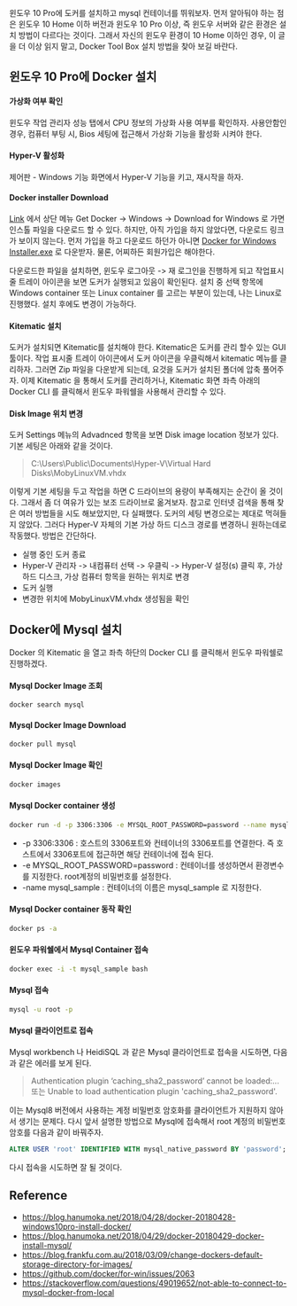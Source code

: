 윈도우 10 Pro에 도커를 설치하고 mysql 컨테이너를 뛰워보자. 먼저 알아둬야 하는 점은 윈도우 10 Home 이하 버전과 윈도우 10 Pro  이상, 즉 윈도우 서버와 같은 환경은 설치 방법이 다르다는 것이다. 그래서 자신의 윈도우 환경이 10 Home 이하인 경우, 이 글을 더 이상 읽지 말고, Docker Tool Box 설치 방법을 찾아 보길 바란다.

## 윈도우 10 Pro에 Docker 설치

#### 가상화 여부 확인

윈도우 작업 관리자 성능 탭에서 CPU 정보의 가상화 사용 여부를 확인하자. 사용안함인 경우, 컴퓨터 부팅 시, Bios 세팅에 접근해서 가상화 기능을 활성화 시켜야 한다.

#### Hyper-V 활성화

제어판 - Windows 기능 화면에서 Hyper-V 기능을 키고, 재시작을 하자.

#### Docker installer Download

[Link](https://docs.docker.com/) 에서 상단 메뉴 Get Docker -> Windows -> Download for Windows 로 가면 인스톨 파일을 다운로드 할 수 있다. 하지만, 아직 가입을 하지 않았다면, 다운로드 링크가 보이지 않는다. 먼저 가입을 하고 다운로드 하던가 아니면 [Docker for Windows Installer.exe](https://download.docker.com/win/stable/Docker%20for%20Windows%20Installer.exe) 로 다운받자. 물론, 어찌하든 회원가입은 해야한다.

다운로드한 파일을 설치하면, 윈도우 로그아웃 -> 재 로그인을 진행하게 되고 작업표시줄 트레이 아이콘을 보면 도커가 실행되고 있음이 확인된다. 설치 중 선택 항목에 Windows container 또는 Linux container 를 고르는 부분이 있는데, 나는 Linux로 진행했다. 설치 후에도 변경이 가능하다.

#### Kitematic 설치

도커가 설치되면 Kitematic를 설치해야 한다. Kitematic은 도커를 관리 할수 있는 GUI툴이다. 작업 표시줄 트레이 아이콘에서 도커 아이콘을 우클릭해서 kitematic 메뉴를 클리하자. 그러면 Zip 파일을 다운받게 되는데, 요것을 도커가 설치된 폴더에 압축 풀어주자. 이제 Kitematic 을 통해서 도커를 관리하거나, Kitematic 화면 좌측 아래의 Docker CLI 를 클릭해서 윈도우 파워쉘을 사용해서 관리할 수 있다.

#### Disk Image 위치 변경

도커 Settings 메뉴의 Advadnced 항목을 보면 Disk image location 정보가 있다. 기본 세팅은 아래와 같을 것이다.


> C:\Users\Public\Documents\Hyper-V\Virtual Hard Disks\MobyLinuxVM.vhdx


이렇게 기본 세팅을 두고 작업을 하면 C 드라이브의 용량이 부족해지는 순간이 올 것이다.  그래서 좀 더 여유가 있는 보조 드라이브로 옮겨보자. 참고로 인터넷 검색을 통해 찾은 여러 방법들을 시도 해보았지만, 다 실패했다. 도커의 세팅 변경으로는 제대로 먹혀들지 않았다. 그러다 Hyper-V 자체의 기본 가상 하드 디스크 경로를 변경하니 원하는데로 작동했다. 방법은 간단하다.

* 실행 중인 도커 종료
* Hyper-V 관리자 -> 내컴퓨터 선택 -> 우클릭 -> Hyper-V 설정(s) 클릭 후, 가상 하드 디스크, 가상 컴퓨터 항목을 원하는 위치로 변경
* 도커 실행
* 변경한 위치에 MobyLinuxVM.vhdx 생성됨을 확인

## Docker에 Mysql 설치

Docker 의 Kitematic 을 열고 좌측 하단의 Docker CLI 를 클릭해서 윈도우 파워쉘로 진행하겠다.

#### Mysql Docker Image 조회

```bash
docker search mysql
```

#### Mysql Docker Image Download

```bash
docker pull mysql
```

#### Mysql Docker Image 확인

```bash
docker images
```

#### Mysql Docker container 생성

```bash
docker run -d -p 3306:3306 -e MYSQL_ROOT_PASSWORD=password --name mysql_sample mysql
```

* -p 3306:3306 : 호스트의 3306포트와 컨테이너의 3306포트를 연결한다. 즉 호스트에서 3306포트에 접근하면 해당 컨테이너에 접속 된다.
* -e MYSQL_ROOT_PASSWORD=password : 컨테이너를 생성하면서 환경변수를 지정한다. root계정의 비밀번호를 설정한다.
* -name mysql_sample : 컨테이너의 이름은 mysql_sample 로 지정한다.

#### Mysql Docker container 동작 확인

```bash
docker ps -a
```

#### 윈도우 파워쉘에서 Mysql Container 접속

```bash
docker exec -i -t mysql_sample bash
```

#### Mysql 접속

```bash
mysql -u root -p
```

#### Mysql 클라이언트로 접속

Mysql workbench 나 HeidiSQL 과 같은 Mysql 클라이언트로 접속을 시도하면, 다음과 같은 에러를 보게 된다.


> Authentication plugin ‘caching_sha2_password’ cannot be loaded:... 또는 Unable to load authentication plugin 'caching_sha2_password'.


이는 Mysql8 버전에서 사용하는 계정 비밀번호 암호화를 클라이언트가 지원하지 않아서 생기는 문제다. 다시 앞서 설명한 방법으로 Mysql에 접속해서 root 계정의 비밀번호 암호를 다음과 같이 바꿔주자.

```sql
ALTER USER 'root' IDENTIFIED WITH mysql_native_password BY 'password';
```

다시 접속을 시도하면 잘 될 것이다.

## Reference
* https://blog.hanumoka.net/2018/04/28/docker-20180428-windows10pro-install-docker/
* https://blog.hanumoka.net/2018/04/29/docker-20180429-docker-install-mysql/
* https://blog.frankfu.com.au/2018/03/09/change-dockers-default-storage-directory-for-images/
* https://github.com/docker/for-win/issues/2063
* https://stackoverflow.com/questions/49019652/not-able-to-connect-to-mysql-docker-from-local

